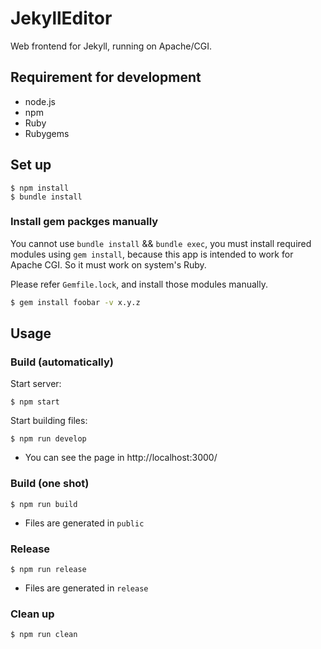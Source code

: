 JekyllEditor
============

Web frontend for Jekyll, running on Apache/CGI.


## Requirement for development

  * node.js
  * npm
  * Ruby
  * Rubygems


## Set up

```
$ npm install
$ bundle install
```

### Install gem packges manually

You cannot use `bundle install` && `bundle exec`,
you must install required modules using `gem install`,
because this app is intended to work for Apache CGI.
So it must work on system's Ruby.

Please refer `Gemfile.lock`, and install those modules manually.

```sh
$ gem install foobar -v x.y.z
```


## Usage

### Build (automatically)

Start server:

```
$ npm start
```

Start building files:

```
$ npm run develop
```

* You can see the page in http://localhost:3000/

### Build (one shot)

```
$ npm run build
```

* Files are generated in `public`

### Release

```
$ npm run release
```

* Files are generated in `release`

### Clean up

```
$ npm run clean
```
